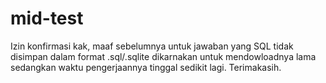 # mid-test
Izin konfirmasi kak, maaf sebelumnya untuk jawaban yang SQL tidak disimpan dalam format .sql/.sqlite dikarnakan untuk mendowloadnya lama sedangkan waktu pengerjaannya tinggal sedikit lagi. Terimakasih.
